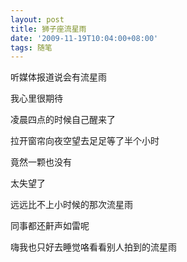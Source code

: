 ```yaml
---
layout: post
title: 狮子座流星雨
date: '2009-11-19T10:04:00+08:00'
tags: 随笔
---
```


听媒体报道说会有流星雨

我心里很期待

凌晨四点的时候自己醒来了

拉开窗帘向夜空望去足足等了半个小时

竟然一颗也没有

太失望了

远远比不上小时候的那次流星雨

同事都还鼾声如雷呢

嗨我也只好去睡觉咯看看别人拍到的流星雨
